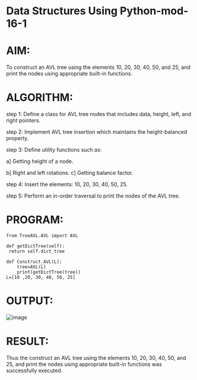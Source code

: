 # Data Structures Using Python-mod-16-1

# AIM:
To construct an AVL tree using the elements 10, 20, 30, 40, 50, and 25, and print the nodes using appropriate built-in functions.
# ALGORITHM:
step 1: Define a class for AVL tree nodes that includes data, height, left, and right pointers.

step 2: Implement AVL tree insertion which maintains the height-balanced property.

step 3: Define utility functions such as:

a] Getting height of a node.

b] Right and left rotations.
c] Getting balance factor.

step 4: Insert the elements: 10, 20, 30, 40, 50, 25.

step 5: Perform an in-order traversal to print the nodes of the AVL tree.
# PROGRAM:

```
from TreeAVL.AVL import AVL  

def getDictTree(self):
 return self.dict_tree

def Construct_AVL(L):
    tree=AVL(L)
    print(getDictTree(tree))
L=[10 ,20, 30, 40, 50, 25]
```

# OUTPUT:

![image](https://github.com/user-attachments/assets/ae469281-a79c-4c81-beca-b58692e4f443)

# RESULT:
  Thus the construct an AVL tree using the elements 10, 20, 30, 40, 50, and 25, and print the nodes using appropriate built-in functions was successfully executed.


